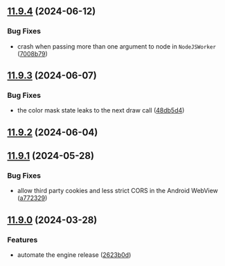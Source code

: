 ## [11.9.4](https://git.aerys.in/aerys/smartshape/smartshape-engine/compare/v11.9.3...v11.9.4) (2024-06-12)


### Bug Fixes

* crash when passing more than one argument to node in `NodeJSWorker` ([7008b79](https://git.aerys.in/aerys/smartshape/smartshape-engine/commit/7008b7906ab4dae4d9c8b4d8212457476a38901a))

## [11.9.3](https://git.aerys.in/aerys/smartshape/smartshape-engine/compare/v11.9.2...v11.9.3) (2024-06-07)


### Bug Fixes

* the color mask state leaks to the next draw call ([48db5d4](https://git.aerys.in/aerys/smartshape/smartshape-engine/commit/48db5d4f98915b5743f8b848abb914b6eb46ce8b))

## [11.9.2](https://git.aerys.in/aerys/smartshape/smartshape-engine/compare/v11.9.1...v11.9.2) (2024-06-04)

## [11.9.1](https://git.aerys.in/aerys/smartshape/smartshape-engine/compare/v11.9.0...v11.9.1) (2024-05-28)


### Bug Fixes

* allow third party cookies and less strict CORS in the Android WebView ([a772329](https://git.aerys.in/aerys/smartshape/smartshape-engine/commit/a7723295cb2df85aee3b8fa1c16321d4b366e47a))

## [11.9.0](https://git.aerys.in/aerys/smartshape/smartshape-engine/compare/v11.8.2...v11.9.0) (2024-03-28)


### Features

* automate the engine release ([2623b0d](https://git.aerys.in/aerys/smartshape/smartshape-engine/commit/2623b0d1e84a13f4b2f851148372fea9e8aee755))
